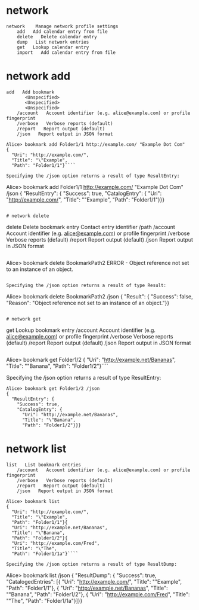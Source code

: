 

# network

````
network    Manage network profile settings
    add   Add calendar entry from file
    delete   Delete calendar entry
    dump   List network entries
    get   Lookup calendar entry
    import   Add calendar entry from file
````


# network add

````
add   Add bookmark
       <Unspecified>
       <Unspecified>
       <Unspecified>
    /account   Account identifier (e.g. alice@example.com) or profile fingerprint
    /verbose   Verbose reports (default)
    /report   Report output (default)
    /json   Report output in JSON format
````

````
Alice> bookmark add Folder1/1 http://example.com/ "Example Dot Com"
{
  "Uri": "http://example.com/",
  "Title": "\"Example",
  "Path": "Folder1/1"}````

Specifying the /json option returns a result of type ResultEntry:

````
Alice> bookmark add Folder1/1 http://example.com/ "Example Dot Com" /json
{
  "ResultEntry": {
    "Success": true,
    "CatalogEntry": {
      "Uri": "http://example.com/",
      "Title": "\"Example",
      "Path": "Folder1/1"}}}
````

# network delete

````
delete   Delete bookmark entry
       Contact entry identifier
    /path   <Unspecified>
    /account   Account identifier (e.g. alice@example.com) or profile fingerprint
    /verbose   Verbose reports (default)
    /report   Report output (default)
    /json   Report output in JSON format
````

````
Alice> bookmark delete BookmarkPath2
ERROR - Object reference not set to an instance of an object.
````

Specifying the /json option returns a result of type Result:

````
Alice> bookmark delete BookmarkPath2 /json
{
  "Result": {
    "Success": false,
    "Reason": "Object reference not set to an instance of an object."}}
````

# network get

````
get   Lookup bookmark entry
       <Unspecified>
    /account   Account identifier (e.g. alice@example.com) or profile fingerprint
    /verbose   Verbose reports (default)
    /report   Report output (default)
    /json   Report output in JSON format
````

````
Alice> bookmark get Folder1/2
{
  "Uri": "http://example.net/Bananas",
  "Title": "\"Banana",
  "Path": "Folder1/2"}````

Specifying the /json option returns a result of type ResultEntry:

````
Alice> bookmark get Folder1/2 /json
{
  "ResultEntry": {
    "Success": true,
    "CatalogEntry": {
      "Uri": "http://example.net/Bananas",
      "Title": "\"Banana",
      "Path": "Folder1/2"}}}
````

# network list

````
list   List bookmark entries
    /account   Account identifier (e.g. alice@example.com) or profile fingerprint
    /verbose   Verbose reports (default)
    /report   Report output (default)
    /json   Report output in JSON format
````

````
Alice> bookmark list
{
  "Uri": "http://example.com/",
  "Title": "\"Example",
  "Path": "Folder1/1"}{
  "Uri": "http://example.net/Bananas",
  "Title": "\"Banana",
  "Path": "Folder1/2"}{
  "Uri": "http://example.com/Fred",
  "Title": "\"The",
  "Path": "Folder1/1a"}````

Specifying the /json option returns a result of type ResultDump:

````
Alice> bookmark list /json
{
  "ResultDump": {
    "Success": true,
    "CatalogedEntries": [{
        "Uri": "http://example.com/",
        "Title": "\"Example",
        "Path": "Folder1/1"},
      {
        "Uri": "http://example.net/Bananas",
        "Title": "\"Banana",
        "Path": "Folder1/2"},
      {
        "Uri": "http://example.com/Fred",
        "Title": "\"The",
        "Path": "Folder1/1a"}]}}
````


